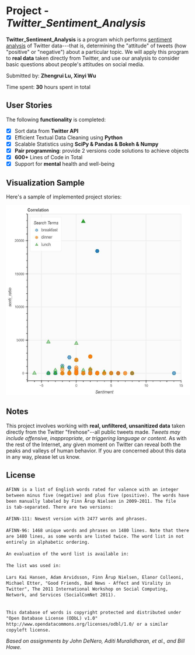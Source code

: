 # Project - *Twitter_Sentiment_Analysis* 

**Twitter_Sentiment_Analysis** is a program which performs [sentiment analysis](https://en.wikipedia.org/wiki/Sentiment_analysis) of Twitter data---that is, determining the "attitude" of tweets (how "positive" or "negative") about a particular topic. We will apply this program to **real data** taken directly from Twitter, and use our analysis to consider basic questions about people's attitudes on social media.

Submitted by: **Zhengrui Lu, Xinyi Wu**

Time spent: **30** hours spent in total

## User Stories

The following **functionality** is completed:

* [X] Sort data from **Twitter API**
* [X] Efficient Textual Data Cleaning using **Python**
* [X] Scalable Statistics using **SciPy & Pandas & Bokeh & Numpy**
* [X] **Pair programming**: provide 2 versions code solutions to achieve objects
* [X] **600+** Lines of Code in Total
* [X] Support for **mental** health and well-being

## Visualization Sample

Here's a sample of implemented project stories: 

<img src='visualization _sample_bokeh_plot_meals.jpg' title='Visualization Sample' width='520' height='520' alt='Visualization Sample' />

## Notes

This project involves working with **real, unfiltered, unsanitized data** taken directly from the Twitter "firehose"--all public tweets made. _Tweets may include offensive, inappropriate, or triggering language or content._  As with the rest of the Internet, any given moment on Twitter can reveal both the peaks and valleys of human behavior. If you are concerned about this data in any way, please let us know.

## License
    
    AFINN is a list of English words rated for valence with an integer
    between minus five (negative) and plus five (positive). The words have
    been manually labeled by Finn Årup Nielsen in 2009-2011. The file
    is tab-separated. There are two versions:

    AFINN-111: Newest version with 2477 words and phrases.

    AFINN-96: 1468 unique words and phrases on 1480 lines. Note that there
    are 1480 lines, as some words are listed twice. The word list in not
    entirely in alphabetic ordering.  

    An evaluation of the word list is available in:

    The list was used in: 

    Lars Kai Hansen, Adam Arvidsson, Finn Årup Nielsen, Elanor Colleoni,
    Michael Etter, "Good Friends, Bad News - Affect and Virality in
    Twitter", The 2011 International Workshop on Social Computing,
    Network, and Services (SocialComNet 2011).


    This database of words is copyright protected and distributed under
    "Open Database License (ODbL) v1.0"
    http://www.opendatacommons.org/licenses/odbl/1.0/ or a similar
    copyleft license.

_Based on assignments by John DeNero, Aditi Muralidharan, et al., and Bill Howe._


